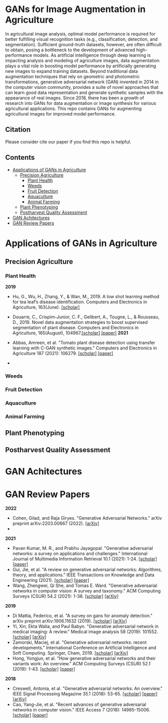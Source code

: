 # GANs for Image Augmentation in Agriculture
In agricultural image analysis, optimal model performance is required for better fulfilling visual recognition tasks (e.g., classification, detection, and segmentation). Sufficient ground-truth datasets, however, are often difficult to obtain, posing a bottleneck to the development of advanced high-performance models. As artificial intelligence through deep learning is impacting analysis and modeling of agriculture images, data augmentation plays a vital role in boosting model performance by artificially generating new images to expand training datasets. Beyond traditional data augmentation techniques that rely on geometric and photometric transformations, generative adversarial network (GAN) invented in 2014 in the computer vision community, provides a suite of novel approaches that can learn good data representation and generate synthetic samples with the appearance of real images. Since 2018, there has been a growth of research into GANs for data augmentation or image synthesis for various agricultural applications. This repo contains GANs for augmenting agricultural images for improved model performance.


## Citation
Please consider cite our paper if you find this repo is helpful.


## Contents

* [Applications of GANs in Agriculture](#applications-of-gans-in-agriculture)
  * [Precision Agriculture](#precision-agriculture)
    * [Plant Health](#plant-health)
    * [Weeds](#weeds)
    * [Fruit Detection](#fruit-detection)
    * [Aquaculture](#aquaculture)
    * [Animal Farming](#animal-farming)
  * [Plant Phenotyping](#plant-phenotyping)
  * [Postharvest Quality Assessment](#postharvest-quality-assessment)
* [GAN Achitectures](#gan-achitectures)
* [GAN Review Papers](#gan-review-papers)

# Applications of GANs in Agriculture
## Precision Agriculture
### Plant Health

**2019**
- Hu, G., Wu, H., Zhang, Y., & Wan, M., 2019. A low shot learning method for tea leaf’s disease identification. Computers and Electronics in Agriculture, 163(June). [[scholar]](https://doi.org/10.1016/j.compag.2019.104852)
- Douarre, C., Crispim-Junior, C. F., Gelibert, A., Tougne, L., & Rousseau, D., 2019. Novel data augmentation strategies to boost supervised segmentation of plant disease. Computers and Electronics in Agriculture, 165(August), 104967.[[scholar]](https://scholar.google.com/scholar?hl=en&as_sdt=0%2C25&q=Novel+data+augmentation+strategies+to+boost+supervised+segmentation+of+plant+disease&btnG=) [[paper]](https://www.sciencedirect.com/science/article/pii/S0168169919304879?casa_token=vbGZFiKsXlMAAAAA:Nf6D7d4Y9hOng_oSmFnKAnwhnzCrc7aKo9KjHkyP7ie58_IRb6QCx-tSFvedkWUinoNRncDPg4w)
**2021**
- Abbas, Amreen, et al. "Tomato plant disease detection using transfer learning with C-GAN synthetic images." Computers and Electronics in Agriculture 187 (2021): 106279. [[scholar]](https://scholar.google.com/scholar?q=tomato+plant+disease+detection+using+transfer+learning+with+c-gan+synthetic+images&hl=en&as_sdt=0&as_vis=1&oi=scholart)  [[paper]](https://www.sciencedirect.com/science/article/pii/S0168169921002969) 

- 


### Weeds

### Fruit Detection

### Aquaculture

### Animal Farming

## Plant Phenotyping

## Postharvest Quality Assessment


# GAN Achitectures

# GAN Review Papers
**2022**
- Cohen, Gilad, and Raja Giryes. "Generative Adversarial Networks." arXiv preprint arXiv:2203.00667 (2022). [[arXiv]](https://arxiv.org/abs/2203.00667) 
- 

**2021**
- Pavan Kumar, M. R., and Prabhu Jayagopal. "Generative adversarial networks: a survey on applications and challenges." International Journal of Multimedia Information Retrieval 10.1 (2021): 1-24. [[scholar]](https://scholar.google.com/scholar?hl=en&as_sdt=0%2C23&as_vis=1&q=Generative+adversarial+networks%3A+a+survey+on+applications+and+challenges.&btnG=) [[paper]](https://link.springer.com/article/10.1007/s13735-020-00196-w) 
- Gui, Jie, et al. "A review on generative adversarial networks: Algorithms, theory, and applications." IEEE Transactions on Knowledge and Data Engineering (2021). [[scholar]](https://scholar.google.com/scholar?hl=en&as_sdt=0%2C23&as_vis=1&q=A+review+on+generative+adversarial+networks%3A+Algorithms%2C+theory%2C+and+applications&btnG=) [[paper]](https://ieeexplore.ieee.org/abstract/document/9625798?casa_token=pVTomSmhKXkAAAAA:6u9iUDfYyuu4If48_8P0Zv930tJFXoDBjDBlYfRuIkiCgOv71WMMOl0XnPTG-6rRXP-VnM33A2w) 
- Wang, Zhengwei, Qi She, and Tomas E. Ward. "Generative adversarial networks in computer vision: A survey and taxonomy." ACM Computing Surveys (CSUR) 54.2 (2021): 1-38. [[scholar]](https://scholar.google.com/scholar?q=A+review+on+generative+adversarial+networks:+Algorithms,+theory,+and+applications&hl=en&as_sdt=0&as_vis=1&oi=scholart) [[arXiv]](https://arxiv.org/abs/2001.06937) 

**2019**
- Di Mattia, Federico, et al. "A survey on gans for anomaly detection." arXiv preprint arXiv:1906.11632 (2019). [[scholar]](https://scholar.google.com/scholar?q=A+Survey+on+GANs+for+Anomaly+Detection&hl=en&as_sdt=0&as_vis=1&oi=scholart) [[arXiv]](https://arxiv.org/pdf/1906.11632.pdf)
- Yi, Xin, Ekta Walia, and Paul Babyn. "Generative adversarial network in medical imaging: A review." Medical image analysis 58 (2019): 101552. [[scholar]](https://scholar.google.com/scholar?q=Generative+adversarial+network+in+medical+imaging:+A+review&hl=en&as_sdt=0&as_vis=1&oi=scholart) [[arXiv]](https://www.sciencedirect.com/science/article/pii/S1361841518308430?casa_token=97Qge_RSfXoAAAAA:MqwKdeYIUPLqL_dkZubJCQ-cM3Jzj2jPX-flhejJjAWIWXuLxLNmIDEs7D1YI_uIqDgJlVTRyWM)
- Zamorski, Maciej, et al. "Generative adversarial networks: recent developments." International Conference on Artificial Intelligence and Soft Computing. Springer, Cham, 2019. [[scholar]](https://scholar.google.com/scholar?q=Generative+adversarial+networks:+recent+developments&hl=en&as_sdt=0&as_vis=1&oi=scholart) [[arXiv]](https://arxiv.org/pdf/1903.12266.pdf)
- Hong, Yongjun, et al. "How generative adversarial networks and their variants work: An overview." ACM Computing Surveys (CSUR) 52.1 (2019): 1-43. [[scholar]](https://scholar.google.com/scholar?q=How+generative+adversarial+networks+and+their+variants+work:+An+overview&hl=en&as_sdt=0&as_vis=1&oi=scholart) [[paper]](https://dl.acm.org/doi/abs/10.1145/3301282?casa_token=AnBrUIUDvtEAAAAA:P7MjRwo6fxppV7Jw1vQtzndZ_mkFbQbC65EO68PkZxAoqf9YF88uepg2y_7vkLxzI3qso8qwbuD1Eg)

**2018**
- Creswell, Antonia, et al. "Generative adversarial networks: An overview." IEEE Signal Processing Magazine 35.1 (2018): 53-65. [[scholar]](https://scholar.google.com/scholar?hl=en&as_sdt=0%2C23&as_vis=1&q=Generative+adversarial+networks%3A+An+overview+A+Creswell&btnG=) [[paper]](https://ieeexplore.ieee.org/stamp/stamp.jsp?arnumber=8253599&casa_token=xRIFFXWsCCMAAAAA:OtCGlWJGo7KEp6j2ubuvod3qBW9Raaw3Rp_qhl7MM6umT4gruBC2cj8ut3DiIjK06_55NWlGfSM&tag=1) [[arXiv]](https://arxiv.org/abs/1710.07035)
- Cao, Yang-Jie, et al. "Recent advances of generative adversarial networks in computer vision." IEEE Access 7 (2018): 14985-15006. [[scholar]](https://scholar.google.com/scholar?q=Recent+advances+of+generative+adversarial+networks+in+computer+vision&hl=en&as_sdt=0&as_vis=1&oi=scholart) [[paper]](https://ieeexplore.ieee.org/stamp/stamp.jsp?arnumber=8576508)
